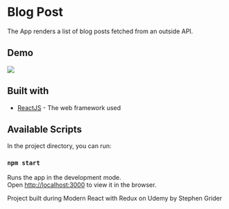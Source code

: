 # Blog Post

The App renders a list of blog posts fetched from an outside API. 

## Demo

![](https://i.ibb.co/17gJvZQ/Capture.jpg)

## Built with

* [ReactJS](https://reactjs.org/) - The web framework used

## Available Scripts

In the project directory, you can run:

### `npm start`

Runs the app in the development mode.<br>
Open [http://localhost:3000](http://localhost:3000) to view it in the browser.

Project built during Modern React with Redux on Udemy by Stephen Grider

